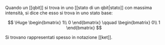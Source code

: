 Quando un [[qbit]] si trova in uno [[stato di un qbit|stato]] con massima intensità, si dice che esso si trova in uno stato base:

$$
\Huge
\begin{bmatrix}
	1\\
	0
\end{bmatrix}
\qquad
\begin{bmatrix}
	0\\
	1
\end{bmatrix}
$$

Si trovano rappresentati spesso in notazione [[ket]].
